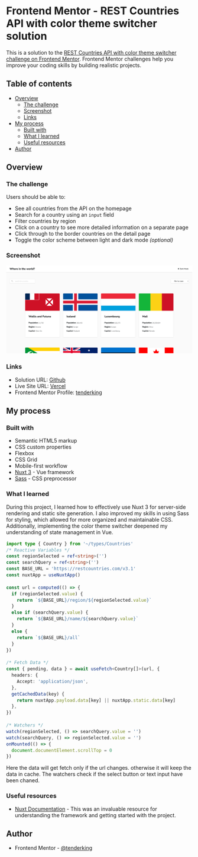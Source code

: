 # Frontend Mentor - REST Countries API with color theme switcher solution

This is a solution to the [REST Countries API with color theme switcher challenge on Frontend Mentor](https://www.frontendmentor.io/challenges/rest-countries-api-with-color-theme-switcher-5cacc469fec04111f7b848ca). Frontend Mentor challenges help you improve your coding skills by building realistic projects.

## Table of contents

- [Overview](#overview)
  - [The challenge](#the-challenge)
  - [Screenshot](#screenshot)
  - [Links](#links)
- [My process](#my-process)
  - [Built with](#built-with)
  - [What I learned](#what-i-learned)
  - [Useful resources](#useful-resources)
- [Author](#author)

## Overview

### The challenge

Users should be able to:

- See all countries from the API on the homepage
- Search for a country using an `input` field
- Filter countries by region
- Click on a country to see more detailed information on a separate page
- Click through to the border countries on the detail page
- Toggle the color scheme between light and dark mode *(optional)*

### Screenshot

![](./screenshot.png)

### Links

- Solution URL: [Github](https://github.com/tenderking/rest-countries-api)
- Live Site URL: [Vercel](https://rest-countries-api-livid.vercel.app/)
- Frontend Mentor Profile: [tenderking](https://www.frontendmentor.io/profile/tenderking)

## My process

### Built with

- Semantic HTML5 markup
- CSS custom properties
- Flexbox
- CSS Grid
- Mobile-first workflow
- [Nuxt 3](https://nuxt.com/) - Vue framework
- [Sass](https://sass-lang.com/) - CSS preprocessor

### What I learned

During this project, I learned how to effectively use Nuxt 3 for server-side rendering and static site generation. I also improved my skills in using Sass for styling, which allowed for more organized and maintainable CSS. Additionally, implementing the color theme switcher deepened my understanding of state management in Vue.

```ts
import type { Country } from '~/types/Countries'
/* Reactive Variables */
const regionSelected = ref<string>('')
const searchQuery = ref<string>('')
const BASE_URL = 'https://restcountries.com/v3.1'
const nuxtApp = useNuxtApp()

const url = computed(() => {
  if (regionSelected.value) {
    return `${BASE_URL}/region/${regionSelected.value}`
  }
  else if (searchQuery.value) {
    return `${BASE_URL}/name/${searchQuery.value}`
  }
  else {
    return `${BASE_URL}/all`
  }
})

/* Fetch Data */
const { pending, data } = await useFetch<Country[]>(url, {
  headers: {
    Accept: 'application/json',
  },
  getCachedData(key) {
    return nuxtApp.payload.data[key] || nuxtApp.static.data[key]
  },
})

/* Watchers */
watch(regionSelected, () => searchQuery.value = '')
watch(searchQuery, () => regionSelected.value = '')
onMounted(() => {
  document.documentElement.scrollTop = 0
})
```
Here the data will get fetch only if the url changes. otherwise it will keep the data in cache. The watchers check if the select button or text input have been chaned.

### Useful resources

- [Nuxt Documentation](https://nuxt.com/docs/getting-started/introduction) - This was an invaluable resource for understanding the framework and getting started with the project.

## Author

- Frontend Mentor - [@tenderking](https://www.frontendmentor.io/profile/tenderking)
